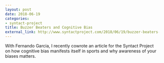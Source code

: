 ```yaml
---
layout: post
date: 2018-06-19
categories:
- syntact-project
title: Buzzer Beaters and Cognitive Bias
external_link: http://www.syntactproject.com/2018/06/19/buzzer-beaters-and-cognitive-bias.html
---
```


With Fernando Garcia, I recently cowrote an article for the Syntact Project on how cognitive bias manifests itself in sports and why awareness of your biases matters.
